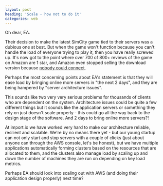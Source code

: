 ```yaml
---
layout: post
heading: 'Scale - how not to do it'
categories: web
---
```


Oh dear, EA.

Their decision to make the latest SimCity game tied to their servers was a dubious one at best. But when the game won't function because you can't handle the load of everyone trying to play it, then you have really screwed up. It's now got to the point where over 700 of 800+ reviews of the game on Amazon are 1 star, and Amazon even stopped selling the download version because [nobody could connect](http://www.geek.com/articles/games/following-800-poor-reviews-amazon-stops-selling-download-copies-of-simcity-2013037/).

<!-- Replace missing image from http://media.chris-alexander.co.uk/wp-content/uploads/2013/03/meteor.jpg -->

Perhaps the most concerning points about EA's statement is that they will ease load by bringing online more servers in "the next 2 days", and they are being hampered by "server architecture issues".

This sounds like two very very serious problems for thousands of clients who are dependent on the system. Architecture issues could be quite a few different things but it sounds like the application servers or something they rely on just doesn't scale properly - this could go all the way back to the design stage of the software. And 2 days to bring online more servers?!

At import.io we have worked very hard to make our architecture reliable, resilient and scalable. We're by no means there yet - but our young startup can not only start and stop servers with a couple of clicks (just about anyone can through the AWS console, let's be honest), but we have multiple applications automatically forming clusters based on the resources that are allocated to them, and the clusters also manage load by scaling up and down the number of machines they are run on depending on key load metrics.

Perhaps EA should look into scaling out with AWS (and doing their application design properly) next time?
